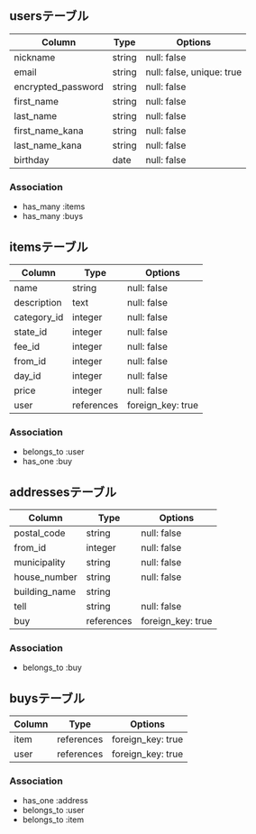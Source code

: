 ## usersテーブル

| Column             | Type    | Options                   |
| ----------         | ------  | ------------------------- |
| nickname           | string  | null: false               |
| email              | string  | null: false, unique: true |
| encrypted_password | string  | null: false               |
| first_name         | string  | null: false               |
| last_name          | string  | null: false               |
| first_name_kana    | string  | null: false               |
| last_name_kana     | string  | null: false               |
| birthday           | date    | null: false               |

### Association

- has_many :items
- has_many :buys


## itemsテーブル

| Column          | Type       | Options           |
| ----------      | ------     | ----------------- |
| name            | string     | null: false       |
| description     | text       | null: false       |
| category_id     | integer    | null: false       |
| state_id        | integer    | null: false       |
| fee_id          | integer    | null: false       |
| from_id         | integer    | null: false       |
| day_id          | integer    | null: false       |
| price           | integer    | null: false       |
| user            | references | foreign_key: true |

### Association

- belongs_to :user
- has_one :buy


## addressesテーブル

| Column        | Type       | Options           |
| ----------    | ------     | ----------------- |
| postal_code   | string     | null: false       |
| from_id       | integer    | null: false       |
| municipality  | string     | null: false       |
| house_number  | string     | null: false       |
| building_name | string     |                   |
| tell          | string     | null: false       |
| buy           | references | foreign_key: true |

### Association

- belongs_to :buy


## buysテーブル

| Column          | Type       | Options           |
| ----------      | ------     | ----------------- |
| item            | references | foreign_key: true |
| user            | references | foreign_key: true |

### Association

- has_one :address
- belongs_to :user
- belongs_to :item